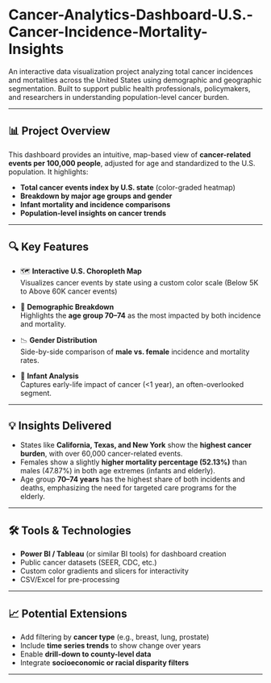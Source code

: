 # Cancer-Analytics-Dashboard-U.S.-Cancer-Incidence-Mortality-Insights

An interactive data visualization project analyzing total cancer incidences and mortalities across the United States using demographic and geographic segmentation. Built to support public health professionals, policymakers, and researchers in understanding population-level cancer burden.


---

## 📊 Project Overview

This dashboard provides an intuitive, map-based view of **cancer-related events per 100,000 people**, adjusted for age and standardized to the U.S. population. It highlights:

- **Total cancer events index by U.S. state** (color-graded heatmap)
- **Breakdown by major age groups and gender**
- **Infant mortality and incidence comparisons**
- **Population-level insights on cancer trends**

---

## 🔍 Key Features

- 🗺 **Interactive U.S. Choropleth Map**  
  Visualizes cancer events by state using a custom color scale (Below 5K to Above 60K cancer events)

- 👥 **Demographic Breakdown**  
  Highlights the **age group 70–74** as the most impacted by both incidence and mortality.

- 📉 **Gender Distribution**  
  Side-by-side comparison of **male vs. female** incidence and mortality rates.

- 📌 **Infant Analysis**  
  Captures early-life impact of cancer (<1 year), an often-overlooked segment.

---

## 💡 Insights Delivered

- States like **California, Texas, and New York** show the **highest cancer burden**, with over 60,000 cancer-related events.
- Females show a slightly **higher mortality percentage (52.13%)** than males (47.87%) in both age extremes (infants and elderly).
- Age group **70–74 years** has the highest share of both incidents and deaths, emphasizing the need for targeted care programs for the elderly.

---

## 🛠 Tools & Technologies

- **Power BI / Tableau** (or similar BI tools) for dashboard creation  
- Public cancer datasets (SEER, CDC, etc.)  
- Custom color gradients and slicers for interactivity  
- CSV/Excel for pre-processing  

---


## 📈 Potential Extensions

- Add filtering by **cancer type** (e.g., breast, lung, prostate)  
- Include **time series trends** to show change over years  
- Enable **drill-down to county-level data**  
- Integrate **socioeconomic or racial disparity filters**

---
